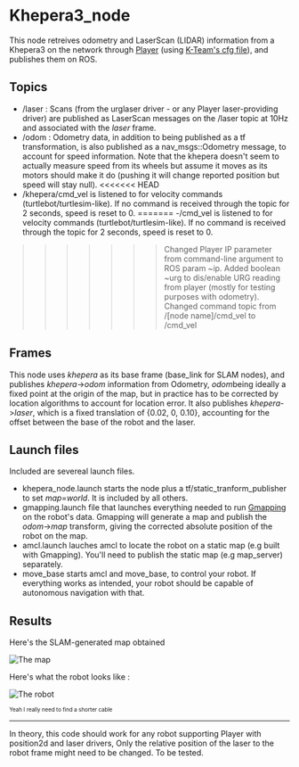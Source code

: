 Khepera3_node
=============

This node retreives odometry and LaserScan (LIDAR) information from a Khepera3 on the network through [Player](http://playerstage.sourceforge.net) (using [K-Team's cfg file](http://ftp.k-team.com/KheperaIII/player_stage/korebotII/)), and publishes them on ROS.

Topics
------

 - /laser : Scans (from the urglaser driver - or any Player laser-providing driver) are published as LaserScan messages on the /laser topic at 10Hz and associated with the *laser* frame.
 - /odom : Odometry data, in addition to being published as a tf transformation, is also published as a nav_msgs::Odometry message, to account for speed information. Note that the khepera doesn't seem to actually measure speed from its wheels but assume it moves as its motors should make it do (pushing it will change reported position but speed will stay null).
<<<<<<< HEAD
 - /khepera/cmd_vel is listened to for velocity commands (turtlebot/turtlesim-like). If no command is received through the topic for 2 seconds, speed is reset to 0.
=======
 -/cmd_vel is listened to for velocity commands (turtlebot/turtlesim-like). If no command is received through the topic for 2 seconds, speed is reset to 0.
>>>>>>> Changed Player IP parameter from command-line argument to ROS param ~ip. Added boolean ~urg to dis/enable URG reading from player (mostly for testing purposes with odometry). Changed command topic from /[node name]/cmd_vel to /cmd_vel

Frames
------

This node uses *khepera* as its base frame (base_link for SLAM nodes), and publishes *khepera*->*odom* information from Odometry, *odom*being ideally a fixed point at the origin of the map, but in practice has to be corrected by location algorithms to account for location error. It also publishes *khepera*->*laser*, which is a fixed translation of {0.02, 0, 0.10}, accounting for the offset between the base of the robot and the laser.

Launch files
-------------

Included are severeal launch files.

 - khepera_node.launch starts the node plus a tf/static_tranform_publisher to set *map*=*world*. It is included by all others.
 - gmapping.launch file that launches everything needed to run [Gmapping](http://wiki.ros.org/slam_gmapping) on the robot's data. Gmapping will generate a map and publish the *odom*->*map* transform, giving the corrected absolute position of the robot on the map.
 - amcl.launch lauches amcl to locate the robot on a static map (e.g built with Gmapping). You'll need to publish the static map (e.g map_server) separately.
 - move\_base starts amcl and move\_base, to control your robot. If everything works as intended, your robot should be capable of autonomous navigation with that.

Results
-------

Here's the SLAM-generated map obtained

![The map](http://i.imgur.com/3h9wdRm.png)

Here's what the robot looks like :

![The robot](http://i.imgur.com/MjMiPSVl.jpg)

<sup><sup>Yeah I really need to find a shorter cable</sup></sup>

-----------------------

In theory, this code should work for any robot supporting Player with position2d and laser drivers, Only the relative position of the laser to the robot frame might need to be changed. To be tested.
